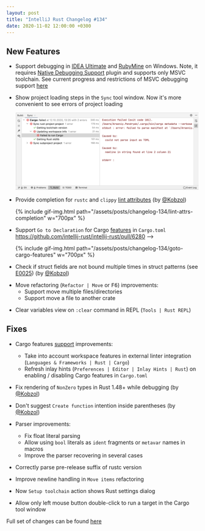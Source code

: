 ```yaml
---
layout: post
title: "IntelliJ Rust Changelog #134"
date: 2020-11-02 12:00:00 +0300
---
```



## New Features

<!-- https://github.com/intellij-rust/intellij-rust/pull/6267 -->
* Support debugging in [IDEA Ultimate](https://www.jetbrains.com/idea/) and [RubyMine](https://www.jetbrains.com/ruby/) on Windows.
  Note, it requires [Native Debugging Support](https://plugins.jetbrains.com/plugin/12775-native-debugging-support) plugin and supports only MSVC toolchain.
  See current progress and restrictions of MSVC debugging support [here](https://github.com/intellij-rust/intellij-rust/issues/5632)

<!-- https://github.com/intellij-rust/intellij-rust/pull/6242 -->
* Show project loading steps in the `Sync` tool window. Now it's more convenient to see errors of project loading

    <img src="/assets/posts/changelog-134/sync-tool-window.png" alt="Sync tool window" width="700px"/>

<!-- https://github.com/intellij-rust/intellij-rust/pull/5646 -->
* Provide completion for `rustc` and `clippy` [lint attributes](https://doc.rust-lang.org/rustc/lints/levels.html) (by [@Kobzol])

    {% include gif-img.html path="/assets/posts/changelog-134/lint-attrs-completion" w="700px" %}

<!-- https://github.com/intellij-rust/intellij-rust/pull/6204 -->
* Support `Go to Declaration` for Cargo [features](https://doc.rust-lang.org/cargo/reference/features.html) in `Cargo.toml` https://github.com/intellij-rust/intellij-rust/pull/6280 -->

    {% include gif-img.html path="/assets/posts/changelog-134/goto-cargo-features" w="700px" %}

<!-- https://github.com/intellij-rust/intellij-rust/pull/5871 -->
* Check if struct fields are not bound multiple times in struct patterns (see [E0025](https://doc.rust-lang.org/error-index.html#E0025)) (by [@Kobzol])

<!-- https://github.com/intellij-rust/intellij-rust/pull/6107 -->
* Move refactoring (`Refactor | Move` or <kbd>F6</kbd>) improvements:
    * Support move multiple files/directories
    * Support move a file to another crate

<!-- https://github.com/intellij-rust/intellij-rust/pull/6205 -->
* Clear variables view on `:clear` command in REPL (`Tools | Rust REPL`)

## Fixes

* Cargo features [support](https://blog.jetbrains.com/clion/2020/10/intellij-rust-new-functionality-for-cargo-features/) improvements:
    
    <!-- https://github.com/intellij-rust/intellij-rust/pull/6279 -->
    * Take into account workspace features in external linter integration (`Languages & Frameworks | Rust | Cargo`)
    
    <!-- https://github.com/intellij-rust/intellij-rust/pull/6280 -->
    * Refresh inlay hints (`Preferences | Editor | Inlay Hints | Rust`) on enabling / disabling Cargo features in `Cargo.toml`

<!-- https://github.com/intellij-rust/intellij-rust/pull/6249 -->
* Fix rendering of `NonZero` types in Rust 1.48+ while debugging (by [@Kobzol])

<!-- https://github.com/intellij-rust/intellij-rust/pull/6253 -->
* Don't suggest `Create function` intention inside parentheses (by [@Kobzol])

* Parser improvements:

    <!-- https://github.com/intellij-rust/intellij-rust/pull/6299 -->
    * Fix float literal parsing
    
    <!-- https://github.com/intellij-rust/intellij-rust/pull/6281 -->
    * Allow using `bool` literals as `ident` fragments or `metavar` names in macros
    
    <!-- https://github.com/intellij-rust/intellij-rust/pull/6283 -->
    * Improve the parser recovering in several cases

<!-- https://github.com/intellij-rust/intellij-rust/pull/6251 -->
* Correctly parse pre-release suffix of rustc version

<!-- https://github.com/intellij-rust/intellij-rust/pull/6106 -->
* Improve newline handling in `Move items` refactoring

<!-- https://github.com/intellij-rust/intellij-rust/pull/6250 -->
* Now `Setup toolchain` action shows Rust settings dialog

<!-- https://github.com/intellij-rust/intellij-rust/pull/6248 -->
* Allow only left mouse button double-click to run a target in the Cargo tool window

Full set of changes can be found [here](https://github.com/intellij-rust/intellij-rust/milestone/42?closed=1)

[@Kobzol]: https://github.com/Kobzol
